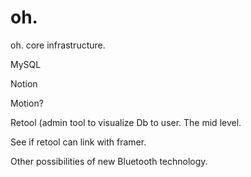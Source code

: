 # oh.
oh. core infrastructure.


MySQL 

Notion

Motion? 

Retool (admin tool to visualize Db to user. The mid level.

See if retool can link with framer. 

Other possibilities of new Bluetooth technology. 
